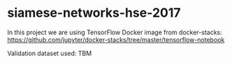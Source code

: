 # siamese-networks-hse-2017

In this project we are using TensorFlow Docker image from docker-stacks: 
https://github.com/jupyter/docker-stacks/tree/master/tensorflow-notebook

Validation dataset used: 
TBM
